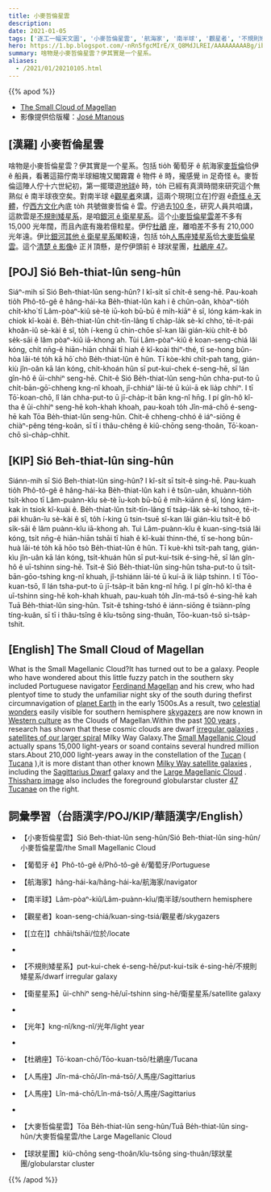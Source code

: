 ```yaml
---
title: 小麥哲倫星雲
description:
date: 2021-01-05
tags: ['逐工一幅天文圖', '小麥哲倫星雲', '航海家', '南半球', '觀星者', '不規則矮星系', '衛星星系', '光年', '杜鵑座', '人馬座', '人馬座', '大麥哲倫星雲', '球狀星團']
hero: https://1.bp.blogspot.com/-nRn5fgcMIrE/X_Q8MdJLREI/AAAAAAAAABg/ibgrgaiz9JI2kJykvsXJSva-Kxs8jwMqwCLcBGAsYHQ/s960/SMC_Mtanous_960.jpeg
summary: 啥物是小麥哲倫星雲？伊其實是一个星系。
aliases:
  - /2021/01/20210105.html
---
```


{{% apod %}}

- [The Small Cloud of Magellan](https://apod.nasa.gov/apod/ap210105.html)
- 影像提供佮版權：[José Mtanous](https://mtanous.wordpress.com/about/)

## [漢羅] 小麥哲倫星雲

啥物是小麥哲倫星雲？伊其實是一个星系。包括 tio̍h 葡萄牙 ê 航海家[麥哲倫](http://www.fordham.edu/halsall/mod/1519magellan.html)佮伊 ê 船員，看著這箍佇南半球細塊又閣霧霧 ê 物件 ê 時，攏感覺 in 足奇怪 ê。麥哲倫這陣人佇十六世紀初，第一擺環遊[地球](https://solarsystem.nasa.gov/planets/earth/overview/)ê 時，to̍h 已經有真濟時間來研究這个無熟似 ê 南半球夜空矣。對南半球 ê[觀星者](https://apod.nasa.gov/apod/ap040808.html)來講，這兩个現現[立在]佇遐 ê[奇怪 ê 天體](https://i.imgur.com/28TqRVc.jpg)，佇[西方文化](https://en.wikipedia.org/wiki/Western_culture)內底 to̍h 共號做麥哲倫 ê 雲。佇過去[100 冬](https://apod.nasa.gov/debate/debate100th.html)，研究人員共咱講，這款雲是[不規則矮星系](https://en.wikipedia.org/wiki/Irregular_galaxy)，是咱[銀河 ê 衛星星系](http://www.atlasoftheuniverse.com/sattelit.html)。這个[小麥哲倫星雲](https://en.wikipedia.org/wiki/Small_Magellanic_Cloud)差不多有 15,000 光年闊，而且內底有幾若億粒星。伊佇[杜鵑](https://en.wikipedia.org/wiki/Toucan#/media/File:-_panoramio_-_Basa_Roland.jpg) [座](http://www.hawastsoc.org/deepsky/tuc/)，離咱差不多有 210,000 光年遠。伊比[銀河其他 ê 衛星星系](https://en.wikipedia.org/wiki/Satellite_galaxies_of_the_Milky_Way)閣較遠，包括 to̍h[人馬座矮星系](https://en.wikipedia.org/wiki/Sagittarius_Dwarf_Spheroidal_Galaxy)佮[大麥哲倫星雲](https://apod.nasa.gov/apod/ap190905.html)。這个[清楚 ê 影像](https://mtanous.wordpress.com/#jp-carousel-1295)ê 正爿頂懸，是佇伊頭前 ê 球狀星團，[杜鵑座 47](https://apod.nasa.gov/apod/ap201024.html)。

## [POJ] Sió Beh-thiat-lûn seng-hûn

Siáⁿ-mih sī Sió Beh-thiat-lûn seng-hûn? I kî-si̍t sī chi̍t-ê seng-hē. Pau-koah tio̍h Phô-tô-gê ê hâng-hái-ka Be̍h-thiat-lûn kah i ê chûn-oân, khòaⁿ-tio̍h chi̍t-kho͘ tī Lâm-pòaⁿ-kiû sè-tè iū-koh bū-bū ê mi̍h-kiāⁿ ê sî, lóng kám-kak in chiok kî-koài ê. Be̍h-thiat-lûn chit-tīn-lâng tī cha̍p-la̍k sè-kí chho͘, tē-it-pái khoân-iû sè-kài ê sî, to̍h í-keng ū chin-chōe sî-kan lâi gián-kiù chi̍t-ê bô se̍k-sāi ê lâm pòaⁿ-kiû iā-khong ah. Tùi Lâm-pòaⁿ-kiû ê koan-seng-chiá lâi kóng, chi̍t nn̄g-ê hiān-hiān chhāi tī hiah ê kî-koài thiⁿ-thé, tī se-hong bûn-hòa lāi-té to̍h kā hō͘ chò Be̍h-thiat-lûn ê hûn. Tī kòe-khì chi̍t-pah tang, gián-kiù jîn-oân kā lán kóng, chi̍t-khoán hûn sī put-kui-chek é-seng-hē, sī lán gîn-hô ê ūi-chhiⁿ seng-hē. Chit-ê Sió Be̍h-thiat-lûn seng-hûn chha-put-to ū chi̍t-bān-gō͘-chheng kng-nî khoah, jî-chhiáⁿ lāi-té ū kúi-ā ek lia̍p chhiⁿ. I tī Tō͘-koan-chō, lî lán chha-put-to ū jī-cha̍p-it bān kng-nî hn̄g. I pí gîn-hô kî-tha ê ūi-chhiⁿ seng-hē koh-khah khoah, pau-koah to̍h Jîn-má-chō é-seng-hē kah Tōa Be̍h-thiat-lûn seng-hûn. Chit-ê chheng-chhó ê iáⁿ-siōng ê chiàⁿ-pêng téng-koân, sī tī i thâu-chêng ê kiû-chōng seng-thoân, Tō͘-koan-chō sì-cha̍p-chhit.

## [KIP] Sió Beh-thiat-lûn sing-hûn

Siánn-mih sī Sió Beh-thiat-lûn sing-hûn? I kî-si̍t sī tsi̍t-ê sing-hē. Pau-kuah tio̍h Phô-tô-gê ê hâng-hái-ka Be̍h-thiat-lûn kah i ê tsûn-uân, khuànn-tio̍h tsi̍t-khoo tī Lâm-puànn-kîu sè-tè īu-koh bū-bū ê mi̍h-kiānn ê sî, lóng kám-kak in tsiok kî-kuài ê. Be̍h-thiat-lûn tsit-tīn-lâng tī tsa̍p-la̍k sè-kí tshoo, tē-it-pái khuân-îu sè-kài ê sî, to̍h í-king ū tsin-tsuē sî-kan lâi gián-kìu tsi̍t-ê bô si̍k-sāi ê lâm puànn-kîu iā-khong ah. Tuì Lâm-puànn-kîu ê kuan-sing-tsiá lâi kóng, tsi̍t nn̄g-ê hiān-hiān tshāi tī hiah ê kî-kuài thinn-thé, tī se-hong bûn-huà lāi-té to̍h kā hōo tsò Be̍h-thiat-lûn ê hûn. Tī kuè-khì tsi̍t-pah tang, gián-kìu jîn-uân kā lán kóng, tsi̍t-khuán hûn sī put-kui-tsik é-sing-hē, sī lán gîn-hô ê uī-tshinn sing-hē. Tsit-ê Sió Be̍h-thiat-lûn sing-hûn tsha-put-to ū tsi̍t-bān-gōo-tshing kng-nî khuah, jî-tshiánn lāi-té ū kuí-ā ik lia̍p tshinn. I tī Tōo-kuan-tsō, lî lán tsha-put-to ū jī-tsa̍p-it bān kng-nî hn̄g. I pí gîn-hô kî-tha ê uī-tshinn sing-hē koh-khah khuah, pau-kuah to̍h Jîn-má-tsō é-sing-hē kah Tuā Be̍h-thiat-lûn sing-hûn. Tsit-ê tshing-tshó ê iánn-siōng ê tsiànn-pîng tíng-kuân, sī tī i thâu-tsîng ê kîu-tsōng sing-thuân, Tōo-kuan-tsō sì-tsa̍p-tshit.

## [English] The Small Cloud of Magellan  

What is the Small Magellanic Cloud?It has turned out to be a galaxy. People who have wondered about this little fuzzy patch in the southern sky included Portuguese navigator [Ferdinand Magellan](http://www.fordham.edu/halsall/mod/1519magellan.html) and his crew, who had plentyof time to study the unfamiliar night sky of the south during thefirst circumnavigation of [planet Earth](https://solarsystem.nasa.gov/planets/earth/overview/) in the early 1500s.As a result, two [celestial wonders](https://i.imgur.com/28TqRVc.jpg) easily visible for southern hemisphere [skygazers](https://apod.nasa.gov/apod/ap040808.html) are now known in [Western culture](https://en.wikipedia.org/wiki/Western_culture) as the Clouds of Magellan.Within the past [100 years](https://apod.nasa.gov/debate/debate100th.html) , research has shown that these cosmic clouds are dwarf [irregular galaxies](https://en.wikipedia.org/wiki/Irregular_galaxy) , [satellites of our larger spiral](http://www.atlasoftheuniverse.com/sattelit.html) Milky Way Galaxy.The [Small Magellanic Cloud](https://en.wikipedia.org/wiki/Small_Magellanic_Cloud) actually spans 15,000 light-years or soand contains several hundred million stars.About 210,000 light-years away in the constellation of the [Tucan](https://en.wikipedia.org/wiki/Toucan#/media/File:-_panoramio_-_Basa_Roland.jpg) ( [Tucana](http://www.hawastsoc.org/deepsky/tuc/) ),it is more distant than other known [Milky Way satellite galaxies](https://en.wikipedia.org/wiki/Satellite_galaxies_of_the_Milky_Way) , including the [Sagittarius Dwarf](https://en.wikipedia.org/wiki/Sagittarius_Dwarf_Spheroidal_Galaxy) galaxy and the [Large Magellanic Cloud](https://apod.nasa.gov/apod/ap190905.html) . [Thissharp image](https://mtanous.wordpress.com/#jp-carousel-1295) also includes the foreground globularstar cluster [47 Tucanae](https://apod.nasa.gov/apod/ap201024.html) on the right.

## 詞彙學習（台語漢字/POJ/KIP/華語漢字/English）

- 【小麥哲倫星雲】Sió Beh-thiat-lûn seng-hûn/Sió Beh-thiat-lûn sing-hûn/小麥哲倫星雲/the Small Magellanic Cloud
- 【葡萄牙 ê】Phô-tô-gê ê/Phô-tô-gê ê/葡萄牙/Portuguese
- 【航海家】hâng-hái-ka/hâng-hái-ka/航海家/navigator
- 【南半球】Lâm-pòaⁿ-kiû/Lâm-puànn-kîu/南半球/southern hemisphere
- 【觀星者】koan-seng-chiá/kuan-sing-tsiá/觀星者/skygazers
- 【[立在]】chhāi/tshāi/位於/locate
-

- 【不規則矮星系】put-kui-chek é-seng-hē/put-kui-tsik é-sing-hē/不規則矮星系/dwarf irregular galaxy
- 【衛星星系】ūi-chhiⁿ seng-hē/uī-tshinn sing-hē/衛星星系/satellite galaxy
-

- 【光年】kng-nî/kng-nî/光年/light year
-

- 【杜鵑座】Tō͘-koan-chō/Tōo-kuan-tsō/杜鵑座/Tucana
- 【人馬座】Jîn-má-chō/Jîn-má-tsō/人馬座/Sagittarius
- 【人馬座】Lîn-má-chō/Lîn-má-tsō/人馬座/Sagittarius
-

- 【大麥哲倫星雲】Tōa Be̍h-thiat-lûn seng-hûn/Tuā Be̍h-thiat-lûn sing-hûn/大麥哲倫星雲/the Large Magellanic Cloud
- 【球狀星團】kiû-chōng seng-thoân/kîu-tsōng sing-thuân/球狀星團/globularstar cluster

{{% /apod %}}
